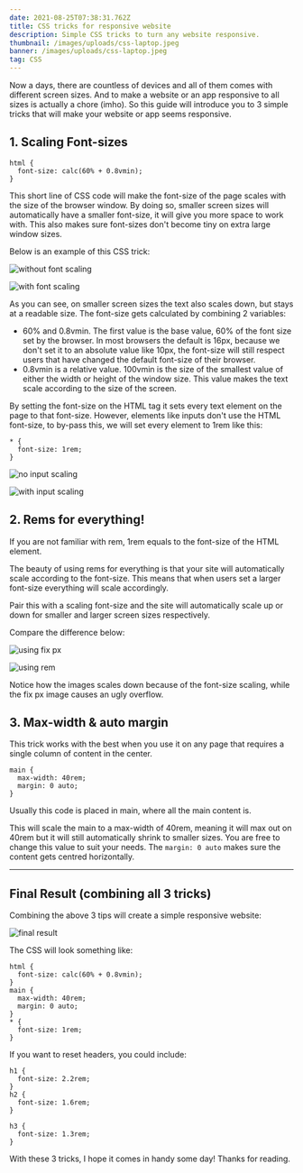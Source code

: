 ```yaml
---
date: 2021-08-25T07:38:31.762Z
title: CSS tricks for responsive website
description: Simple CSS tricks to turn any website responsive.
thumbnail: /images/uploads/css-laptop.jpeg
banner: /images/uploads/css-laptop.jpeg
tag: CSS
---
```

Now a days, there are countless of devices and all of them comes with different screen sizes. And to make a website or an app responsive to all sizes is actually a chore (imho). So this guide will introduce you to 3 simple tricks that will make your website or app seems responsive.

## 1. Scaling Font-sizes

```
html {
  font-size: calc(60% + 0.8vmin);
}
```

This short line of CSS code will make the font-size of the page scales with the size of the browser window. By doing so, smaller screen sizes will automatically have a smaller font-size, it will give you more space to work with. This also makes sure font-sizes don't become tiny on extra large window sizes. 

Below is an example of this CSS trick:

![without font scaling](/images/uploads/withoutfontscaling.gif "Without Font Scaling")

![with font scaling](/images/uploads/withfontscaling.gif "With Font Scaling")

As you can see, on smaller screen sizes the text also scales down, but stays at a readable size. The font-size gets calculated by combining 2 variables: 

* 60% and 0.8vmin. The first value is the base value, 60% of the font size set by the browser. In most browsers the default is 16px, because we don't set it to an absolute value like 10px, the font-size will still respect users that have changed the default font-size of their browser. 
* 0.8vmin is a relative value. 100vmin is the size of the smallest value of either the width or height of the window size. This value makes the text scale according to the size of the screen.

By setting the font-size on the HTML tag it sets every text element on the page to that font-size. However, elements like inputs don't use the HTML font-size, to by-pass this, we will set every element to 1rem like this:

```
* {
  font-size: 1rem;
}
```

![no input scaling](/images/uploads/noinputscaling.gif "No Input Scaling")

![with input scaling](/images/uploads/withinputscaling.gif "With Input Scaling")

## 2. Rems for everything!

If you are not familiar with rem, 1rem equals to the font-size of the HTML element.

The beauty of using rems for everything is that your site will automatically scale according to the font-size. This means that when users set a larger font-size everything will scale accordingly. 

Pair this with a scaling font-size and the site will automatically scale up or down for smaller and larger screen sizes respectively.

Compare the difference below:

![using fix px](/images/uploads/usingpx.gif "Using Fix Px")

![using rem](/images/uploads/usingrem.gif "Using Rem")

Notice how the images scales down because of the font-size scaling, while the fix px image causes an ugly overflow.

## 3. Max-width & auto margin

This trick works with the best when you use it on any page that requires a single column of content in the center. 

```
main {
  max-width: 40rem;
  margin: 0 auto;
}
```

Usually this code is placed in main, where all the main content is.

This will scale the main to a max-width of 40rem, meaning it will max out on 40rem but it will still automatically shrink to smaller sizes. You are free to change this value to suit your needs. The `margin: 0 auto` makes sure the content gets centred horizontally.

- - -

## Final Result (combining all 3 tricks)

Combining the above 3 tips will create a simple responsive website:

![final result](/images/uploads/finalresult.gif "Final Result")

The CSS will look something like:
```
html {
  font-size: calc(60% + 0.8vmin);
}
main {
  max-width: 40rem;
  margin: 0 auto;
}
* {
  font-size: 1rem;
}
```

If you want to reset headers, you could include:
```
h1 {
  font-size: 2.2rem;
}
h2 {
  font-size: 1.6rem;
}

h3 {
  font-size: 1.3rem;
}
```

With these 3 tricks, I hope it comes in handy some day!
Thanks for reading.